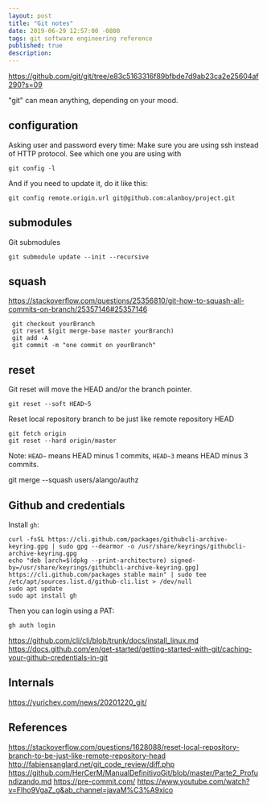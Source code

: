 ```yaml
---
layout: post
title: "Git notes"
date: 2019-06-29 12:57:00 -0800
tags: git software engineering reference
published: true
description:
---
```


https://github.com/git/git/tree/e83c5163316f89bfbde7d9ab23ca2e25604af290?s=09

"git" can mean anything, depending on your mood.

## configuration

Asking user and password every time:
Make sure you are using ssh instead of HTTP protocol. See which one you are using with 
```
git config -l
```

And if you need to update it, do it like this:
```
git config remote.origin.url git@github.com:alanboy/project.git
```
## submodules

Git submodules
```
git submodule update --init --recursive
```

## squash

https://stackoverflow.com/questions/25356810/git-how-to-squash-all-commits-on-branch/25357146#25357146


```
 git checkout yourBranch
 git reset $(git merge-base master yourBranch)
 git add -A
 git commit -m "one commit on yourBranch"
```

## reset

Git reset will move the HEAD and/or the branch pointer.

```
git reset --soft HEAD~5
```
Reset local repository branch to be just like remote repository HEAD

```
git fetch origin
git reset --hard origin/master
```

Note: `HEAD~` means HEAD minus 1 commits, `HEAD~3` means HEAD minus 3 commits.

git merge --squash users/alango/authz

## Github and credentials

Install `gh`:
```
curl -fsSL https://cli.github.com/packages/githubcli-archive-keyring.gpg | sudo gpg --dearmor -o /usr/share/keyrings/githubcli-archive-keyring.gpg
echo "deb [arch=$(dpkg --print-architecture) signed-by=/usr/share/keyrings/githubcli-archive-keyring.gpg] https://cli.github.com/packages stable main" | sudo tee /etc/apt/sources.list.d/github-cli.list > /dev/null
sudo apt update
sudo apt install gh
```
Then you can login using a PAT:
```
gh auth login
```


https://github.com/cli/cli/blob/trunk/docs/install_linux.md
https://docs.github.com/en/get-started/getting-started-with-git/caching-your-github-credentials-in-git

## Internals
https://yurichev.com/news/20201220_git/

## References


https://stackoverflow.com/questions/1628088/reset-local-repository-branch-to-be-just-like-remote-repository-head
http://fabiensanglard.net/git_code_review/diff.php
https://github.com/HerCerM/ManualDefinitivoGit/blob/master/Parte2_Profundizando.md
https://pre-commit.com/
https://www.youtube.com/watch?v=Flho9VgaZ_g&ab_channel=javaM%C3%A9xico